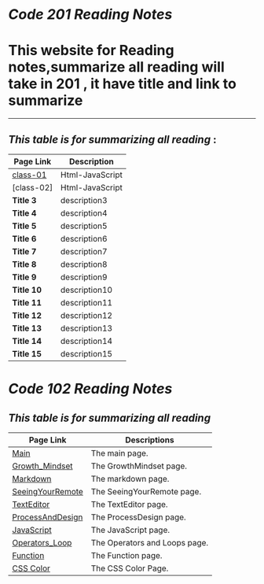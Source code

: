 # ***Code 201 Reading Notes***

# **This website for Reading notes,summarize all reading will take in 201 , it have title and link to summarize**

---

## ***This table is for summarizing all reading*** : 


| **Page Link**| **Description** |
| --------- | ----------- |
| [class-01](https://sajaababneh.github.io/reading-notes/class-01)  | Html-JavaScript |
| [class-02]   | Html-JavaScript|
| **Title 3**   | description3|
| **Title 4**  | description4|
| **Title 5**   | description5|
| **Title 6**   | description6|
| **Title 7**   | description7|
| **Title 8**   | description8|
| **Title 9**   | description9|
| **Title 10**   | description10|
| **Title 11**  | description11|
| **Title 12**  | description12|
| **Title 13**  | description13|
| **Title 14**  | description14|
| **Title 15**  | description15|


# ***Code 102 Reading Notes***

## ***This table is for summarizing all reading***


Page Link     |  Descriptions
------------- | --------------
| [Main](https://sajaababneh.github.io/reading-notes/)    | The main page. |
| [Growth_Mindset](https://sajaababneh.github.io/reading-notes/Growthmindset)  | The GrowthMindset page.|
| [Markdown](https://sajaababneh.github.io/reading-notes/Markdown)  | The markdown page.|
| [SeeingYourRemote](https://sajaababneh.github.io/reading-notes/SeeingYourRemote)  | The SeeingYourRemote page.|
| [TextEditor](https://sajaababneh.github.io/reading-notes/Texteditor)  | The TextEditor page.|
| [ProcessAndDesign](https://sajaababneh.github.io/reading-notes/ProcessDesign)  | The ProcessDesign page.|
| [JavaScript](https://sajaababneh.github.io/reading-notes/Javascript)  | The JavaScript page.|
| [Operators_Loop](https://sajaababneh.github.io/reading-notes/OperatorsLoops)  | The Operators and Loops page.|
| [Function](https://sajaababneh.github.io/reading-notes/Function) | The Function page.|
| [CSS Color](https://sajaababneh.github.io/reading-notes/colorcss)  | The CSS Color Page.|








